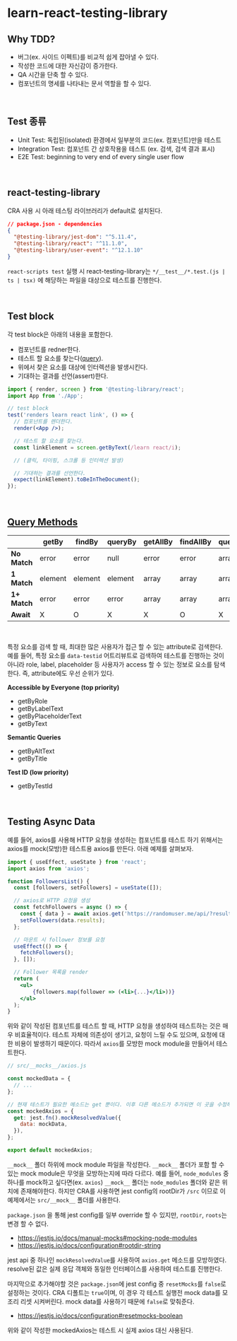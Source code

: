 # learn-react-testing-library

## Why TDD?

- 버그(ex. 사이드 이펙트)를 비교적 쉽게 잡아낼 수 있다.
- 작성한 코드에 대한 자신감이 증가한다.
- QA 시간을 단축 할 수 있다.
- 컴포넌트의 명세를 나타내는 문서 역할을 할 수 있다.

&nbsp;

## Test 종류

- Unit Test: 독립된(isolated) 환경에서 일부분의 코드(ex. 컴포넌트)만을 테스트
- Integration Test: 컴포넌트 간 상호작용을 테스트 (ex. 검색, 검색 결과 표시)
- E2E Test: beginning to very end of every single user flow

&nbsp;

## react-testing-library

CRA 사용 시 아래 테스팅 라이브러리가 default로 설치된다.

```json
// package.json - dependencies
{
  "@testing-library/jest-dom": "^5.11.4",
  "@testing-library/react": "^11.1.0",
  "@testing-library/user-event": "^12.1.10"
}
```

`react-scripts test` 실행 시 react-testing-library는 `*/__test__/*.test.(js | ts | tsx)` 에 해당하는 파일을 대상으로 테스트를 진행한다.

&nbsp;

## Test block

각 test block은 아래의 내용을 포함한다.

- 컴포넌트를 redner한다.
- 테스트 할 요소를 찾는다([query](https://testing-library.com/docs/queries/about)).
- 위에서 찾은 요소를 대상에 인터렉션을 발생시킨다.
- 기대하는 결과를 선언(assert)한다.

```jsx
import { render, screen } from '@testing-library/react';
import App from './App';

// test block
test('renders learn react link', () => {
  // 컴포넌트를 렌더한다.
  render(<App />);

  // 테스트 할 요소를 찾는다.
  const linkElement = screen.getByText(/learn react/i);

  // (클릭, 타이핑, 스크롤 등 인터렉션 발생)

  // 기대하는 결과를 선언한다.
  expect(linkElement).toBeInTheDocument();
});
```

&nbsp;

## [Query Methods](https://testing-library.com/docs/queries/about)

|              | getBy   | findBy  | queryBy | getAllBy | findAllBy | queryAllBy |
| ------------ | ------- | ------- | ------- | -------- | --------- | ---------- |
| **No Match** | error   | error   | null    | error    | error     | array      |
| **1 Match**  | element | element | element | array    | array     | array      |
| **1+ Match** | error   | error   | error   | array    | array     | array      |
| **Await**    | X       | O       | X       | X        | O         | X          |

&nbsp;

특정 요소를 검색 할 때, 최대한 많은 사용자가 접근 할 수 있는 attribute로 검색한다. 예를 들어, 특정 요소를 `data-testid` 어트리뷰트로 검색하여 테스트를 진행하는 것이 아니라 role, label, placeholder 등 사용자가 access 할 수 있는 정보로 요소를 탐색한다. 즉, attribute에도 우선 순위가 있다.

**Accessible by Everyone (top priority)**

- getByRole
- getByLabelText
- getByPlaceholderText
- getByText

**Semantic Queries**

- getByAltText
- getByTitle

**Test ID (low priority)**

- getByTestId

&nbsp;

## Testing Async Data

예를 들어, axios를 사용해 HTTP 요청을 생성하는 컴포넌트를 테스트 하기 위해서는 axios를 mock(모방)한 테스트용 axios를 만든다. 아래 예제를 살펴보자.

```jsx
import { useEffect, useState } from 'react';
import axios from 'axios';

function FollowersList() {
  const [followers, setFollowers] = useState([]);

  // axios로 HTTP 요청을 생성
  const fetchFollowers = async () => {
    const { data } = await axios.get('https://randomuser.me/api/?results=5');
    setFollowers(data.results);
  };

  // 마운트 시 follower 정보를 요청
  useEffect(() => {
    fetchFollowers();
  }, []);

  // Follower 목록을 render
  return (
    <ul>
    	{followers.map(follower => (<li>{...}</li>))}
    </ul>
  );
}
```

위와 같이 작성된 컴포넌트를 테스트 할 때, HTTP 요청을 생성하여 테스트하는 것은 매우 비효율적이다. 테스트 자체에 의존성이 생기고, 요청이 느릴 수도 있으며, 요청에 대한 비용이 발생하기 때문이다. 따라서 `axios`를 모방한 mock module을 만들어서 테스트한다.

```javascript
// src/__mocks__/axios.js

const mockedData = {
  // ...
};

// 현재 테스트가 필요한 메소드는 get 뿐이다. 이후 다른 메소드가 추가되면 이 곳을 수정해야한다.
const mockedAxios = {
  get: jest.fn().mockResolvedValue({
    data: mockData,
  }),
};

export default mockedAxios;
```

`__mock__` 폴더 하위에 mock module 파일을 작성한다. `__mock__` 폴더가 포함 할 수 있는 mock module은 무엇을 모방하는지에 따라 다르다. 예를 들어, `node_modules` 중 하나를 mock하고 싶다면(ex. `axios`) `__mock__` 폴더는 `node_modules` 폴더와 같은 위치에 존재해야한다. 하지만 CRA를 사용하면 jest config의 rootDir가 `/src` 이므로 이 예제에서는 `src/__mock__` 폴더를 사용한다.

`package.json` 을 통해 jest config를 일부 override 할 수 있지만, `rootDir`, `roots`는 변경 할 수 없다.

- https://jestjs.io/docs/manual-mocks#mocking-node-modules
- https://jestjs.io/docs/configuration#rootdir-string

jest api 중 하나인 `mockResolvedValue`를 사용하여 `axios.get` 메소드를 모방하였다. resolve된 값은 실제 응답 객체와 동일한 인터페이스를 사용하여 테스트를 진행한다.

마지막으로 추가해야할 것은 `package.json`에 jest config 중 `resetMocks`를 `false`로 설정하는 것이다. CRA 디폴트는 `true`이며, 이 경우 각 테스트 실행전 mock data를 모조리 리셋 시켜버린다. mock data를 사용하기 때문에 `false`로 맞춰준다.

- https://jestjs.io/docs/configuration#resetmocks-boolean

위와 같이 작성한 mockedAxios는 테스트 시 실제 axios 대신 사용된다.
